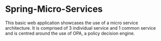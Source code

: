 # Spring-Micro-Services
This basic web application showcases the use of a micro service architecture. It is comprised of 3 individual service and 1 common service and is centred around the use of OPA, a policy decision engine.
